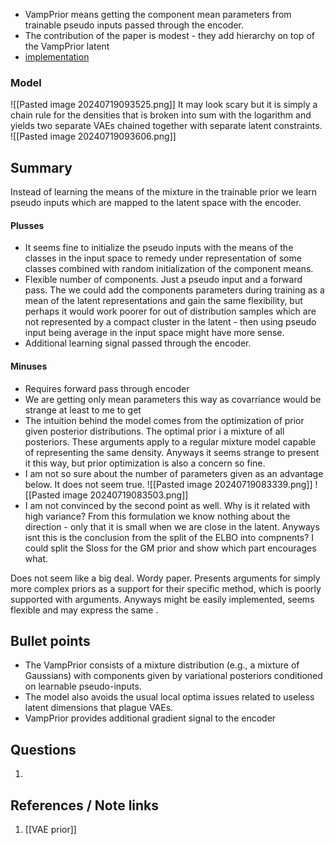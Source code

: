 - VampPrior means getting the component mean parameters from trainable pseudo inputs passed through the encoder.
- The contribution of the paper is modest - they add hierarchy on top of the VampPrior latent
- [implementation](https://github.com/jmtomczak/vae_vampprior)

### Model
![[Pasted image 20240719093525.png]]
It may look scary but it is simply a chain rule for the densities that is broken into sum with the logarithm and yields two separate VAEs chained together with separate latent constraints.
![[Pasted image 20240719093606.png]]
## Summary
Instead of learning the means of the mixture in the trainable prior we learn pseudo inputs which are mapped to the latent space with the encoder.

#### Plusses
- It seems fine to initialize the pseudo inputs with the means of the classes in the input space to remedy under representation of some classes combined with random initialization of the component means.
- Flexible number of components. Just a pseudo input and a forward pass. The we could add the components parameters during training as a mean of the latent representations and gain the same flexibility, but perhaps it would work poorer for out of distribution samples which are not represented by a compact cluster in the latent - then using pseudo input being average in the input space might have more sense.
- Additional learning signal passed through the encoder.
#### Minuses
- Requires forward pass through encoder
- We are getting only mean parameters this way as covarriance would be strange at least to me to get
- The intuition behind the model comes from the optimization of prior given posterior distributions. The optimal prior i a mixture of all posteriors. These arguments apply to a regular mixture model capable of representing the same density. Anyways it seems strange to present it this way, but prior optimization is also a concern so fine.
- I am not so sure about the number of parameters given as an advantage below. It does not seem  true.
![[Pasted image 20240719083339.png]]
![[Pasted image 20240719083503.png]]
- I am not convinced by the second point as well. Why is it related with high variance? From this formulation we know nothing about the direction - only that it is small when we are close in the latent. Anyways isnt this is the conclusion from the split of the ELBO into compnents? I could split the Sloss for the GM prior and show which part encourages what.

Does not seem like a big deal. Wordy paper. Presents arguments for simply more complex priors as a support for their specific method, which is poorly supported with arguments. Anyways might be easily implemented, seems flexible and may express the same .

## Bullet points
- The VampPrior consists of a mixture distribution (e.g., a mixture of Gaussians) with components given by variational posteriors conditioned on learnable pseudo-inputs.
- The model also avoids the usual local optima issues related to useless latent dimensions that plague VAEs.
- VampPrior provides additional gradient signal to the encoder

## Questions
1. 

## References / Note links
1. [[VAE prior]]